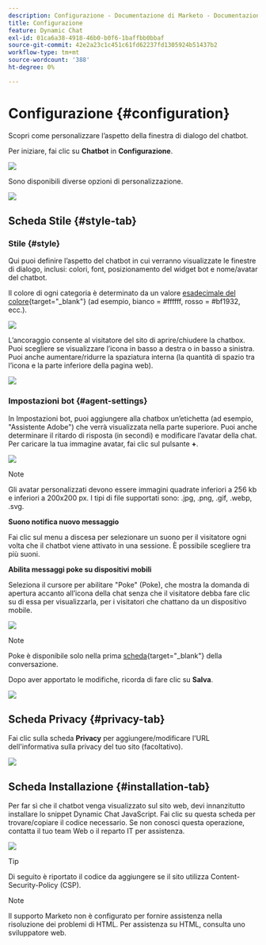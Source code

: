```yaml
---
description: Configurazione - Documentazione di Marketo - Documentazione del prodotto
title: Configurazione
feature: Dynamic Chat
exl-id: 01ca6a38-4918-46b0-b0f6-1baffbb0bbaf
source-git-commit: 42e2a23c1c451c61fd62237fd1305924b51437b2
workflow-type: tm+mt
source-wordcount: '388'
ht-degree: 0%

---
```


# Configurazione {#configuration}

Scopri come personalizzare l’aspetto della finestra di dialogo del chatbot.

Per iniziare, fai clic su **Chatbot** in **Configurazione**.

![](assets/configuration-1.png)

Sono disponibili diverse opzioni di personalizzazione.

![](assets/configuration-2.png)

## Scheda Stile {#style-tab}

### Stile {#style}

Qui puoi definire l’aspetto del chatbot in cui verranno visualizzate le finestre di dialogo, inclusi: colori, font, posizionamento del widget bot e nome/avatar del chatbot.

Il colore di ogni categoria è determinato da un valore [esadecimale del colore](https://color.adobe.com/create/color-wheel){target="_blank"} (ad esempio, bianco = #ffffff, rosso = #bf1932, ecc.).

![](assets/configuration-3.png)

L’ancoraggio consente al visitatore del sito di aprire/chiudere la chatbox. Puoi scegliere se visualizzare l’icona in basso a destra o in basso a sinistra. Puoi anche aumentare/ridurre la spaziatura interna (la quantità di spazio tra l’icona e la parte inferiore della pagina web).

![](assets/configuration-4.png)

### Impostazioni bot {#agent-settings}

In Impostazioni bot, puoi aggiungere alla chatbox un’etichetta (ad esempio, &quot;Assistente Adobe&quot;) che verrà visualizzata nella parte superiore. Puoi anche determinare il ritardo di risposta (in secondi) e modificare l’avatar della chat. Per caricare la tua immagine avatar, fai clic sul pulsante **+**.

![](assets/configuration-5.png)

>[!NOTE]
>
>Gli avatar personalizzati devono essere immagini quadrate inferiori a 256 kb e inferiori a 200x200 px. I tipi di file supportati sono: .jpg, .png, .gif, .webp, .svg.

**Suono notifica nuovo messaggio**

Fai clic sul menu a discesa per selezionare un suono per il visitatore ogni volta che il chatbot viene attivato in una sessione. È possibile scegliere tra più suoni.

**Abilita messaggi poke su dispositivi mobili**

Seleziona il cursore per abilitare &quot;Poke&quot; (Poke), che mostra la domanda di apertura accanto all’icona della chat senza che il visitatore debba fare clic su di essa per visualizzarla, per i visitatori che chattano da un dispositivo mobile.

![](assets/configuration-6.png)

>[!NOTE]
>
>Poke è disponibile solo nella prima [scheda](/help/marketo/product-docs/demand-generation/dynamic-chat/automated-chat/stream-designer.md#stream-designer-cards){target="_blank"} della conversazione.

Dopo aver apportato le modifiche, ricorda di fare clic su **Salva**.

![](assets/configuration-7.png)

## Scheda Privacy {#privacy-tab}

Fai clic sulla scheda **Privacy** per aggiungere/modificare l&#39;URL dell&#39;informativa sulla privacy del tuo sito (facoltativo).

![](assets/configuration-8.png)

## Scheda Installazione {#installation-tab}

Per far sì che il chatbot venga visualizzato sul sito web, devi innanzitutto installare lo snippet Dynamic Chat JavaScript. Fai clic su questa scheda per trovare/copiare il codice necessario. Se non conosci questa operazione, contatta il tuo team Web o il reparto IT per assistenza.

![](assets/configuration-9.png)

>[!TIP]
>
>Di seguito è riportato il codice da aggiungere se il sito utilizza Content-Security-Policy (CSP).

>[!NOTE]
>
>Il supporto Marketo non è configurato per fornire assistenza nella risoluzione dei problemi di HTML. Per assistenza su HTML, consulta uno sviluppatore web.
